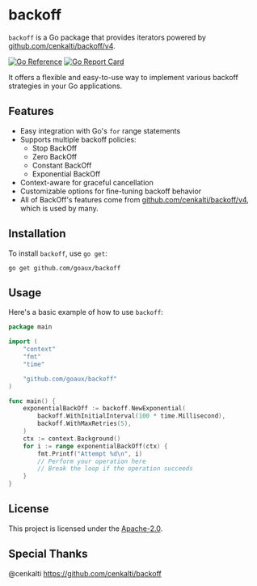 # backoff

`backoff` is a Go package that provides iterators powered by
[github.com/cenkalti/backoff/v4](https://pkg.go.dev/github.com/cenkalti/backoff/v4).

[![Go Reference](https://pkg.go.dev/badge/github.com/goaux/backoff.svg)](https://pkg.go.dev/github.com/goaux/backoff)
[![Go Report Card](https://goreportcard.com/badge/github.com/goaux/backoff)](https://goreportcard.com/report/github.com/goaux/backoff)

It offers a flexible and easy-to-use way to implement various backoff strategies
in your Go applications.

## Features

- Easy integration with Go's `for` range statements
- Supports multiple backoff policies:
  - Stop BackOff
  - Zero BackOff
  - Constant BackOff
  - Exponential BackOff
- Context-aware for graceful cancellation
- Customizable options for fine-tuning backoff behavior
- All of BackOff's features come from [github.com/cenkalti/backoff/v4](https://pkg.go.dev/github.com/cenkalti/backoff/v4), which is used by many.

## Installation

To install `backoff`, use `go get`:

```
go get github.com/goaux/backoff
```

## Usage

Here's a basic example of how to use `backoff`:

```go
package main

import (
    "context"
    "fmt"
    "time"

    "github.com/goaux/backoff"
)

func main() {
    exponentialBackOff := backoff.NewExponential(
        backoff.WithInitialInterval(100 * time.Millisecond),
        backoff.WithMaxRetries(5),
    )
    ctx := context.Background()
    for i := range exponentialBackOff(ctx) {
        fmt.Printf("Attempt %d\n", i)
        // Perform your operation here
        // Break the loop if the operation succeeds
    }
}
```

## License

This project is licensed under the [Apache-2.0](LICENSE).

## Special Thanks

@cenkalti https://github.com/cenkalti/backoff
